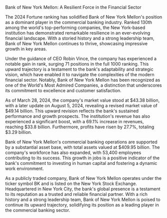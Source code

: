 Bank of New York Mellon: A Resilient Force in the Financial Sector

The 2024 Fortune ranking has solidified Bank of New York Mellon's position as a dominant player in the commercial banking industry. Ranked 130th among the world's top-performing companies, the New York-based institution has demonstrated remarkable resilience in an ever-evolving financial landscape. With a storied history and a strong leadership team, Bank of New York Mellon continues to thrive, showcasing impressive growth in key areas.

Under the guidance of CEO Robin Vince, the company has experienced a notable gain in rank, surging 71 positions in the full 1000 ranking. This upward trajectory is a testament to the bank's adaptability and strategic vision, which have enabled it to navigate the complexities of the modern financial sector. Notably, Bank of New York Mellon has been recognized as one of the World's Most Admired Companies, a distinction that underscores its commitment to excellence and customer satisfaction.

As of March 28, 2024, the company's market value stood at $43.38 billion, with a later update on August 5, 2024, revealing a revised market value of $49.14 billion. This upward revision reflects the bank's sustained performance and growth prospects. The institution's revenue has also experienced a significant boost, with a 69.1% increase in revenues, reaching $33.8 billion. Furthermore, profits have risen by 27.7%, totaling $3.29 billion.

Bank of New York Mellon's commercial banking operations are supported by a substantial asset base, with total assets valued at $409.95 billion. The company's workforce has also expanded, with 53,400 employees contributing to its success. This growth in jobs is a positive indicator of the bank's commitment to investing in human capital and fostering a dynamic work environment.

As a publicly traded company, Bank of New York Mellon operates under the ticker symbol BK and is listed on the New York Stock Exchange. Headquartered in New York City, the bank's global presence is a testament to its reputation as a trusted and reliable financial partner. With a rich history and a strong leadership team, Bank of New York Mellon is poised to continue its upward trajectory, solidifying its position as a leading player in the commercial banking sector.